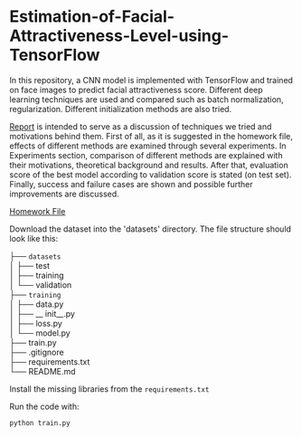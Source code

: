 # Estimation-of-Facial-Attractiveness-Level-using-TensorFlow

In this repository, a CNN model is implemented with TensorFlow and trained on face images to predict facial attractiveness score. Different deep learning techniques are used and compared such as batch normalization, regularization. Different initialization methods are also tried.

[Report](https://github.com/hakansivuk/Estimation-of-Facial-Attractiveness-Level-using-Tensorflow/blob/master/Report.ipynb) is intended to serve as a discussion of techniques we tried and motivations behind them. First of all, as it is suggested in the homework file, effects of different methods are examined through several experiments. In Experiments section, comparison of different methods are explained with their motivations, theoretical background and results. After that, evaluation score of the best model according to validation score is stated (on test set). Finally, success and failure cases are shown and possible further improvements are discussed.

[Homework File](https://github.com/hakansivuk/Estimation-of-Facial-Attractiveness-Level-using-Tensorflow/blob/master/HW.ipynb)

Download the dataset into the 'datasets' directory. The file structure should look like this:

├── `datasets`  
│   ├── test  
│   ├── training  
│   └── validation  
├── `training`  
│   ├── data.py  
│   ├── \__ init__.py  
│   ├── loss.py  
│   └── model.py  
├── train.py  
├── .gitignore    
├── requirements.txt  
└── README.md  

Install the missing libraries from the `requirements.txt`


Run the code with:

`python train.py`

